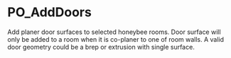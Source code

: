 # PO\_AddDoors

Add planer door surfaces to selected honeybee rooms. Door surface will only be added to a room when it is co-planer to one of room walls. A valid door geometry could be a brep or extrusion with single surface.

